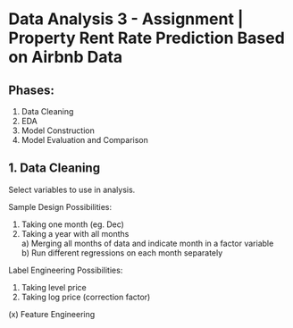 # Data Analysis 3 - Assignment | Property Rent Rate Prediction Based on Airbnb Data 

## Phases:
1. Data Cleaning
2. EDA
3. Model Construction
4. Model Evaluation and Comparison

## 1. Data Cleaning
Select variables to use in analysis.

Sample Design Possibilities:
1. Taking one month (eg. Dec)
2. Taking a year with all months   
    a) Merging all months of data and indicate month in a factor variable  
    b) Run different regressions on each month separately

Label Engineering Possibilities:
1. Taking level price
2. Taking log price (correction factor)

(x) Feature Engineering

